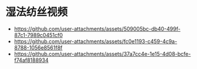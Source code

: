 # 湿法纺丝视频
- https://github.com/user-attachments/assets/509005bc-db40-499f-87c1-7989c0451cf0
- https://github.com/user-attachments/assets/fc0e1193-c459-4c9a-8788-1056e8561f8f
- https://github.com/user-attachments/assets/37a7cc4e-1e15-4d08-bcfe-f74af8188934




